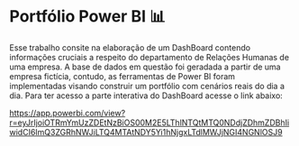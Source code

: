 # Portfólio Power BI 📊

Esse trabalho consite na elaboração de um DashBoard contendo informações cruciais a respeito do departamento de Relações Humanas de uma empresa. A base de dados em questão foi geradada a partir de uma empresa fictícia, contudo, as ferramentas de Power BI foram implementadas visando construir um portfólio com cenários reais do dia a dia. Para ter acesso a parte interativa do DashBoard acesse o link abaixo: 

https://app.powerbi.com/view?r=eyJrIjoiOTRmYmUzZDEtNzBiOS00M2E5LThlNTQtMTQ0NDdjZDhmZDBhIiwidCI6ImQ3ZGRhNWJiLTQ4MTAtNDY5Yi1hNjgxLTdlMWJjNGI4NGNlOSJ9
